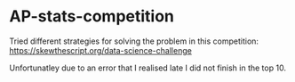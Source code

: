 # AP-stats-competition

Tried different strategies for solving the problem in this competition: https://skewthescript.org/data-science-challenge

Unfortunatley due to an error that I realised late I did not finish in the top 10.
